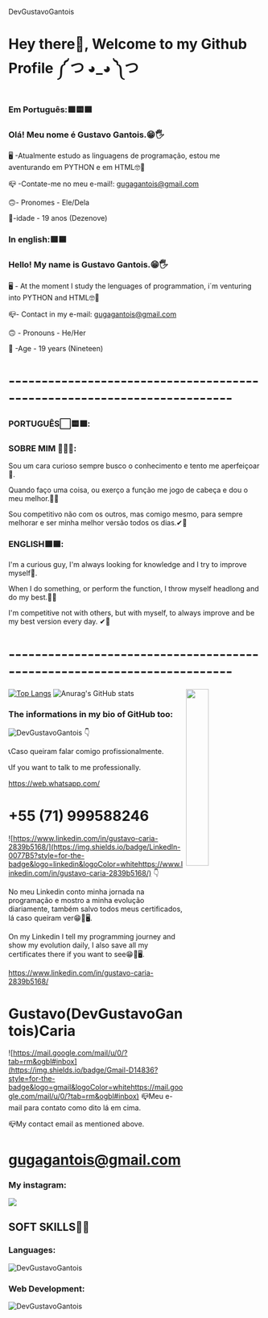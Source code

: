 DevGustavoGantois
# Hey there👋, Welcome to my Github Profile ༼ つ ◕_◕ ༽つ 

 
### Em Português:🟩🟨🟦
### Olá! Meu nome é Gustavo Gantois.😁🖐

🖥️ -Atualmente estudo as linguagens de programação, estou me aventurando em PYTHON e em HTML🤓🧠

📪 -Contate-me no meu e-mail!: gugagantois@gmail.com

🙃- Pronomes - Ele/Dela

📆-idade - 19 anos (Dezenove)

 ### In english:🟥🟦
### Hello! My name is Gustavo Gantois.😁🖐
🖥 - At the moment I study the lenguages of programmation, i´m venturing into PYTHON and HTML🤓🧠

📪- Contact in my e-mail: gugagantois@gmail.com

🙃 - Pronouns - He/Her

📆 -Age - 19 years (Nineteen)

# ------------------------------------------------------------------------
### PORTUGUÊS⬜🟨🟩:

### SOBRE MIM 🙋‍♂️💡:
Sou um cara curioso sempre busco o conhecimento e tento me aperfeiçoar📖.

Quando faço uma coisa, ou exerço a função me jogo de cabeça e dou o meu melhor.🚀🙌

Sou competitivo não com os outros, mas comigo mesmo, para sempre melhorar e ser minha melhor versão todos os dias.✔🥇

### ENGLISH🟥🟦:
I'm a curious guy, I'm always looking for knowledge and I try to improve myself📖.

When I do something, or perform the function, I throw myself headlong and do my best.🚀🙌

I'm competitive not with others, but with myself, to always improve and be my best version every day. ✔🥇

# ------------------------------------------------------------------------
[![Top Langs](https://github-readme-stats.vercel.app/api/top-langs/?username=DevGustavoGantois)](https://github.com/DevGustavoGantois/github-readme-stats)
<img src="https://user-images.githubusercontent.com/89788120/167628634-549d2bdd-609e-4275-85af-1e1974da64ca.gif" width="30%" align="right" />
![Anurag's GitHub stats](https://github-readme-stats.vercel.app/api?username=DevGustavoGantois&show_icons=true&theme=onedark)

### The informations in my bio of GitHub too:

![DevGustavoGantois](https://img.shields.io/badge/WhatsApp-25D366?style=for-the-badge&logo=whatsapp&logoColor=whitehttps://web.whatsapp.com/) 👇 

📞Caso queiram falar comigo profissionalmente.

📞If you want to talk to me professionally.


https://web.whatsapp.com/
# +55 (71) 999588246

![https://www.linkedin.com/in/gustavo-caria-2839b5168/](https://img.shields.io/badge/LinkedIn-0077B5?style=for-the-badge&logo=linkedin&logoColor=whitehttps://www.linkedin.com/in/gustavo-caria-2839b5168/) 👇

No meu Linkedin conto minha jornada na programação e mostro a minha evolução diariamente, também salvo todos meus certificados, lá caso queiram ver😁📖🖥.

On my Linkedin I tell my programming journey and show my evolution daily, I also save all my certificates there if you want to see😁📖🖥.

https://www.linkedin.com/in/gustavo-caria-2839b5168/
# Gustavo(DevGustavoGantois)Caria


![https://mail.google.com/mail/u/0/?tab=rm&ogbl#inbox](https://img.shields.io/badge/Gmail-D14836?style=for-the-badge&logo=gmail&logoColor=whitehttps://mail.google.com/mail/u/0/?tab=rm&ogbl#inbox) 
📪Meu e-mail para contato como dito lá em cima.

📪My contact email as mentioned above.

# gugagantois@gmail.com


### My instagram:


<a href="https://instagram.com/gustavogantois_" target="_blank"><img src="https://img.shields.io/badge/-Instagram-%23E4405F?style=for-the-badge&logo=instagram&logoColor=white" target="_blank"></a>



## SOFT SKILLS🚀🔥
### Languages:
![DevGustavoGantois](https://img.shields.io/badge/Python-14354C?style=for-the-badge&logo=python&logoColor=white)
### Web Development:
![DevGustavoGantois](https://img.shields.io/badge/HTML5-E34F26?style=for-the-badge&logo=html5&logoColor=white)





